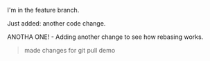 

I'm in the feature branch.

Just added: another code change.

ANOTHA ONE! - Adding another change to see how rebasing works.

> made changes for git pull demo

